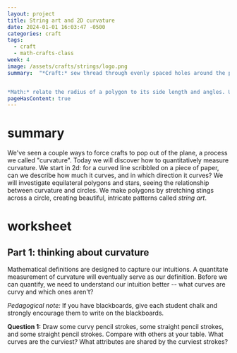 ```yaml
---
layout: project
title: String art and 2D curvature
date: 2024-01-01 16:03:47 -0500
categories: craft
tags:
  - craft
  - math-crafts-class
week: 4
image: /assets/crafts/strings/logo.png
summary:  "*Craft:* sew thread through evenly spaced holes around the perimeter of a circle according to a simple pattern. Connect each hole to the hole a constant rotation around the circle. Observe the emergent circular patterns.


*Math:* relate the radius of a polygon to its side length and angles. Understand curvature of a curve as angle per unit distance. "
pageHasContent: true
---
```


# summary
We've seen a couple ways to force crafts to pop out of the plane, a process we called "curvature". Today we will discover how to quantitatively measure curvature. We start in 2d: for a curved line scribbled on a piece of paper, can we describe how much it curves, and in which direction it curves? We will investigate equilateral polygons and stars, seeing the relationship between curvature and circles.  We make polygons by stretching stings across a circle, creating beautiful, intricate patterns called *string art*.
# worksheet

## Part 1: thinking about curvature

Mathematical definitions are designed to capture our intuitions. A quantitate measurement of curvature will eventually serve as our definition. Before we can quantify, we need to understand our intuition better -- what curves are curvy and which ones aren't?

*Pedagogical note:* If you have blackboards, give each student chalk and strongly encourage them to write on the blackboards. 

**Question 1:**  Draw some curvy pencil strokes, some straight pencil strokes, and some straight pencil strokes. Compare with others at your table. What curves are the curviest? What attributes are shared by the curviest strokes?
